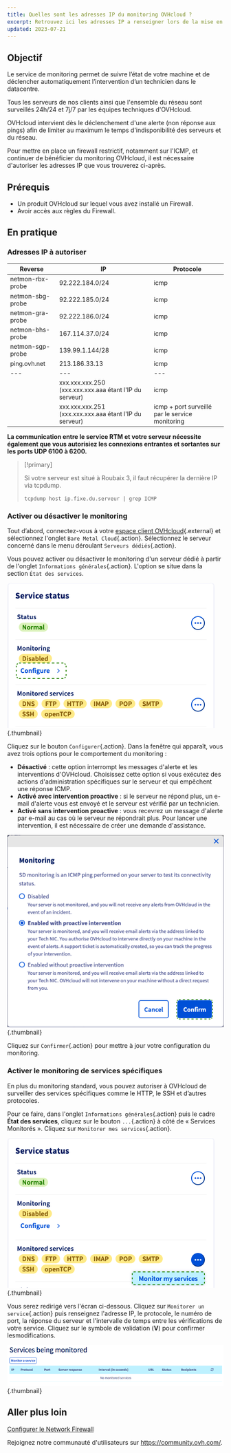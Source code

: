 ```yaml
---
title: Quelles sont les adresses IP du monitoring OVHcloud ?
excerpt: Retrouvez ici les adresses IP a renseigner lors de la mise en place d’un firewall, afin que le monitoring OVHcloud continue de fonctionner sur votre serveur.
updated: 2023-07-21
---
```


## Objectif

Le service de monitoring permet de suivre l’état de votre machine et de déclencher automatiquement l’intervention d’un technicien dans le datacentre.

Tous les serveurs de nos clients ainsi que l'ensemble du réseau sont surveillés 24h/24 et 7j/7 par les équipes techniques d'OVHcloud.

OVHcloud intervient dès le déclenchement d'une alerte (non réponse aux pings) afin de limiter au maximum le temps d'indisponibilité des serveurs et du réseau.

Pour mettre en place un firewall restrictif, notamment sur l'ICMP, et continuer de bénéficier du monitoring OVHcloud, il est nécessaire d'autoriser les adresses IP que vous trouverez ci-après.

## Prérequis

- Un produit OVHcloud sur lequel vous avez installé un Firewall.
- Avoir accès aux règles du Firewall.

## En pratique

### Adresses IP à autoriser

|Reverse|IP|Protocole|
|---|---|---|
|netmon-rbx-probe|92.222.184.0/24|icmp|
|netmon-sbg-probe|92.222.185.0/24|icmp|
|netmon-gra-probe|92.222.186.0/24|icmp|
|netmon-bhs-probe|167.114.37.0/24|icmp|
|netmon-sgp-probe|139.99.1.144/28|icmp|
|ping.ovh.net|213.186.33.13|icmp|
|---|---|---|
||xxx.xxx.xxx.250 (xxx.xxx.xxx.aaa étant l'IP du serveur)|icmp|
||xxx.xxx.xxx.251 (xxx.xxx.xxx.aaa étant l'IP du serveur)|icmp + port surveillé par le service monitoring|

**La communication entre le service RTM et votre serveur nécessite également que vous autorisiez les connexions entrantes et sortantes sur les ports UDP 6100 à 6200.**

> [!primary]
>
> Si votre serveur est situé à Roubaix 3, il faut récupérer la dernière IP via tcpdump.
>
> ```
> tcpdump host ip.fixe.du.serveur | grep ICMP
> ```
>

### Activer ou désactiver le monitoring

Tout d’abord, connectez-vous à votre [espace client OVHcloud](https://www.ovh.com/auth/?action=gotomanager&from=https://www.ovh.com/fr/&ovhSubsidiary=fr){.external} et sélectionnez l'onglet `Bare Metal Cloud`{.action}. Sélectionnez le serveur concerné dans le menu déroulant `Serveurs dédiés`{.action}.

Vous pouvez activer ou désactiver le monitoring d'un serveur dédié à partir de l'onglet `Informations générales`{.action}. L'option se situe dans la section `État des services`.

![Monitoring](images/monitoring-server.png){.thumbnail}

Cliquez sur le bouton `Configurer`{.action}. Dans la fenêtre qui apparaît, vous avez trois options pour le comportement du monitoring :

- **Désactivé** : cette option interrompt les messages d'alerte et les interventions d'OVHcloud. Choisissez cette option si vous exécutez des actions d'administration spécifiques sur le serveur et qui empêchent une réponse ICMP.
- **Activé avec intervention proactive** : si le serveur ne répond plus, un e-mail d'alerte vous est envoyé et le serveur est vérifié par un technicien.
- **Activé sans intervention proactive** : vous recevrez un message d'alerte par e-mail au cas où le serveur ne répondrait plus. Pour lancer une intervention, il est nécessaire de créer une demande d'assistance.

![Monitoring](images/monitoring-server2.png){.thumbnail}

Cliquez sur `Confirmer`{.action} pour mettre à jour votre configuration du monitoring.

### Activer le monitoring de services spécifiques

En plus du monitoring standard, vous pouvez autoriser à OVHcloud de surveiller des services spécifiques comme le HTTP, le SSH et d’autres protocoles.

Pour ce faire, dans l'onglet `Informations générales`{.action} puis le cadre **État des services**, cliquez sur le bouton `...`{.action} à côté de « Services Monitorés ». Cliquez sur `Monitorer mes services`{.action}.

![monitoring](images/monitoring02.png){.thumbnail}

Vous serez redirigé vers l'écran ci-dessous. Cliquez sur `Monitorer un service`{.action} puis renseignez l'adresse IP, le protocole, le numéro de port, la réponse du serveur et l'intervalle de temps entre les vérifications de votre service. Cliquez sur le symbole de validation (**V**) pour confirmer lesmodifications.

![monitoring](images/monitoring3.png){.thumbnail}

## Aller plus loin

[Configurer le Network Firewall](/pages/bare_metal_cloud/dedicated_servers/firewall_network)

Rejoignez notre communauté d'utilisateurs sur <https://community.ovh.com/>.
